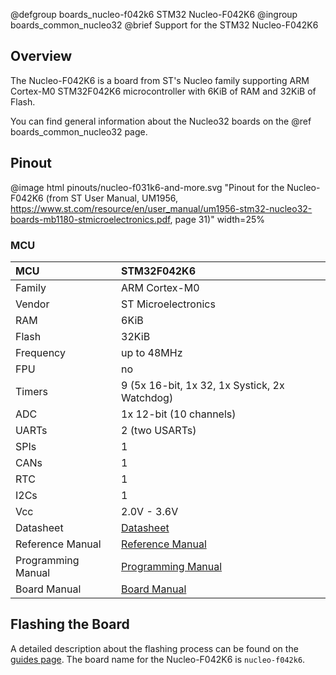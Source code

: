 @defgroup    boards_nucleo-f042k6 STM32 Nucleo-F042K6
@ingroup     boards_common_nucleo32
@brief       Support for the STM32 Nucleo-F042K6

## Overview

The Nucleo-F042K6 is a board from ST's Nucleo family supporting ARM Cortex-M0
STM32F042K6 microcontroller with 6KiB of RAM and 32KiB of Flash.

You can find general information about the Nucleo32 boards on the
@ref boards_common_nucleo32 page.

## Pinout

@image html pinouts/nucleo-f031k6-and-more.svg "Pinout for the Nucleo-F042K6 (from ST User Manual, UM1956, https://www.st.com/resource/en/user_manual/um1956-stm32-nucleo32-boards-mb1180-stmicroelectronics.pdf, page 31)" width=25%

### MCU

| MCU        |    STM32F042K6      |
|:---------- |:------------------- |
| Family     | ARM Cortex-M0       |
| Vendor     | ST Microelectronics |
| RAM        | 6KiB                |
| Flash      | 32KiB               |
| Frequency  | up to 48MHz         |
| FPU        | no                  |
| Timers     | 9 (5x 16-bit, 1x 32, 1x Systick, 2x Watchdog) |
| ADC        | 1x 12-bit (10 channels) |
| UARTs      | 2 (two USARTs)      |
| SPIs       | 1                   |
| CANs       | 1                   |
| RTC        | 1                   |
| I2Cs       | 1                   |
| Vcc        | 2.0V - 3.6V         |
| Datasheet  | [Datasheet](https://www.st.com/resource/en/datasheet/stm32f042k6.pdf) |
| Reference Manual | [Reference Manual](https://www.st.com/resource/en/reference_manual/rm0091-stm32f0x1stm32f0x2stm32f0x8-advanced-armbased-32bit-mcus-stmicroelectronics.pdf) |
| Programming Manual | [Programming Manual](https://www.st.com/resource/en/programming_manual/pm0215-stm32f0-series-cortexm0-programming-manual-stmicroelectronics.pdf) |
| Board Manual | [Board Manual](https://www.st.com/resource/en/user_manual/um1956-stm32-nucleo32-boards-mb1180-stmicroelectronics.pdf) |

## Flashing the Board

A detailed description about the flashing process can be found on the
[guides page](https://guide.riot-os.org/board_specific/stm32/).
The board name for the Nucleo-F042K6 is `nucleo-f042k6`.
